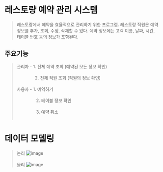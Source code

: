 # 레스토량 예약 관리 시스템
> 레스토랑에서 예약을 효율적으로 관리하기 위한 프로그램.
> 레스토랑 직원은 예약 정보를 추가, 조회, 수정, 삭제할 수 있다.
> 예약 정보에는 고객 이름, 날짜, 시간, 테이블 번호 등의 정보가 포함된다.

## 주요기능
> 관리자 - 1. 전체 예약 조회 (예약된 모든 정보 확인) <br><br>
>   &nbsp;&nbsp; &nbsp; &nbsp; &nbsp; &nbsp; &nbsp; &nbsp;      2. 전체 직원 조회 (직원의 정보 확인) <br><br>
> 사용자 - 1. 예약하기 <br><br>
> &nbsp; &nbsp; &nbsp; &nbsp; &nbsp; &nbsp; &nbsp; &nbsp; 2. 테이블 정보 확인 <br><br>
> &nbsp; &nbsp; &nbsp; &nbsp; &nbsp; &nbsp; &nbsp; &nbsp; 3. 예약 취소 <br><br>

# 데이터 모델링
> 논리 ![image](https://github.com/user-attachments/assets/c2523f1b-cfe3-43eb-b84c-617079e7133a) <br><br>
> 물리 ![image](https://github.com/user-attachments/assets/eb896d67-fde7-4392-a7a4-f1dbc1a738b6)

